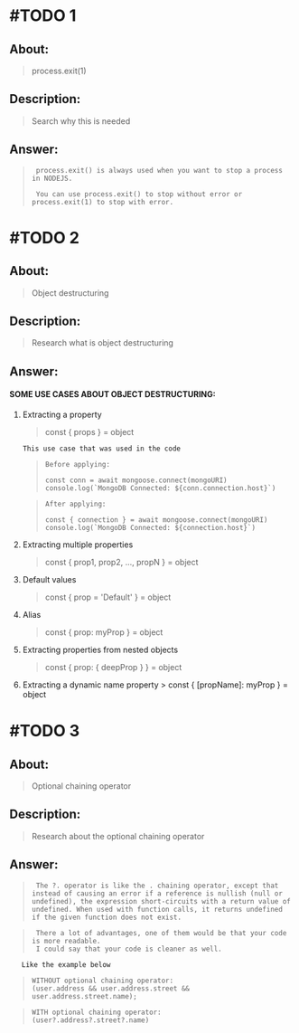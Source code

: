 # #TODO 1

## About:

> process.exit(1)

## Description:

> Search why this is needed

## Answer:

>      process.exit() is always used when you want to stop a process in NODEJS.
>
>      You can use process.exit() to stop without error or process.exit(1) to stop with error.

# #TODO 2

## About:

> Object destructuring

## Description:

> Research what is object destructuring

## Answer:

#### SOME USE CASES ABOUT OBJECT DESTRUCTURING:

1.  Extracting a property

    > const { props } = object

        This use case that was used in the code

    >

    >     Before applying:
    >
    >     const conn = await mongoose.connect(mongoURI)
    >     console.log(`MongoDB Connected: ${conn.connection.host}`)

    >     After applying:
    >
    >     const { connection } = await mongoose.connect(mongoURI)
    >     console.log(`MongoDB Connected: ${connection.host}`)

2.  Extracting multiple properties
    > const { prop1, prop2, ..., propN } = object
3.  Default values
    > const { prop = 'Default' } = object
4.  Alias
    > const { prop: myProp } = object
5.  Extracting properties from nested objects
    > const { prop: { deepProp } } = object
6.  Extracting a dynamic name property > const { [propName]: myProp } = object

# #TODO 3

## About:

> Optional chaining operator

## Description:

> Research about the optional chaining operator

## Answer:

>      The ?. operator is like the . chaining operator, except that instead of causing an error if a reference is nullish (null or undefined), the expression short-circuits with a return value of undefined. When used with function calls, it returns undefined if the given function does not exist.

>      There a lot of advantages, one of them would be that your code is more readable.
>      I could say that your code is cleaner as well.

       Like the example below

>     WITHOUT optional chaining operator:
>     (user.address && user.address.street && user.address.street.name);

>     WITH optional chaining operator:
>     (user?.address?.street?.name)
